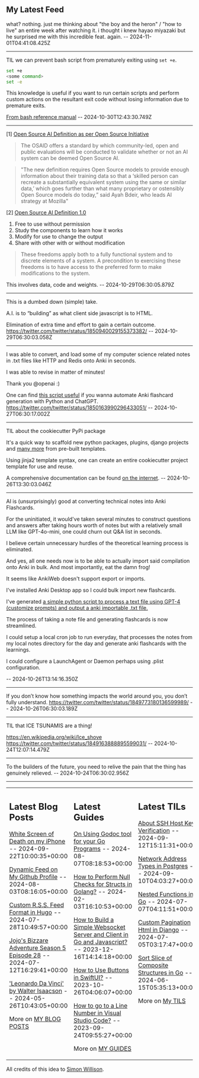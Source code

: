 ## My Latest Feed

<!-- feed starts -->
what? nothing. just me thinking about "the boy and the heron" / "how to live" an entire week after watching it. i thought i knew hayao miyazaki but he surprised me with this incredible feat. again. -- 2024-11-01T04:41:08.425Z

---

TIL we can prevent bash script from prematurely exiting using `set +e`.

```bash
set +e
<some command>
set -e
```

This knowledge is useful if you want to run certain scripts and perform custom actions on the resultant exit code without losing information due to premature exits.

[From bash reference manual](https://www.gnu.org/software/bash/manual/html_node/The-Set-Builtin.html) -- 2024-10-30T12:43:30.749Z

---

[1] [Open Source AI Definition as per Open Source Initiative](https://opensource.org/blog/the-open-source-initiative-announces-the-release-of-the-industrys-first-open-source-ai-definition)

> The OSAID offers a standard by which community-led, open and public evaluations will be conducted to validate whether or not an AI system can be deemed Open Source AI.

> "The new definition requires Open Source models to provide enough information about their training data so that a ‘skilled person can recreate a substantially equivalent system using the same or similar data,’ which goes further than what many proprietary or ostensibly Open Source models do today,” said Ayah Bdeir, who leads AI strategy at Mozilla"

[2] [Open Source AI Definition 1.0](https://opensource.org/ai/open-source-ai-definition)

1. Free to use without permission
2. Study the components to learn how it works
3. Modify for use to change the output
4. Share with other with or without modification

> These freedoms apply both to a fully functional system and to discrete elements of a system. A precondition to exercising these freedoms is to have access to the preferred form to make modifications to the system.

This involves data, code and weights. -- 2024-10-29T06:30:05.879Z

---

This is a dumbed down (simple) take.

A.I. is to “building” as what client side javascript is to HTML.

Elimination of extra time and effort to gain a certain outcome.
https://twitter.com/twitter/status/1850940029155373382/ -- 2024-10-29T06:30:03.058Z

---

I was able to convert, and load some of my computer science related notes in .txt files like HTTP and Redis onto Anki in seconds.

I was able to revise in matter of minutes!

Thank you @openai :)


One can find [this script useful](https://gist.github.com/tnvmadhav/8bc0070b65b263034815127f9974677e) if you wanna automate Anki flashcard generation with Python and ChatGPT.
https://twitter.com/twitter/status/1850163990296433051/ -- 2024-10-27T06:30:17.002Z

---

TIL about the cookiecutter PyPi package

It's a quick way to scaffold new python packages, plugins, django projects and [many more](https://cookiecutter.readthedocs.io/en/stable/README.html#special-templates ) from pre-built templates.

Using jinja2 template syntax, one can create an entire cookiecutter project template for use and reuse.

A comprehensive documentation can be found [on the internet](https://cookiecutter.readthedocs.io/en/stable/README.html#cookiecutter ). -- 2024-10-26T13:30:03.046Z

---

AI is (unsurprisingly) good at converting technical notes into Anki Flashcards.

For the uninitiated, it would've taken several minutes to construct questions and answers after taking hours worth of notes but with a relatively small LLM like GPT-4o-mini, one could churn out Q&A list in seconds.

I believe certain unnecessary hurdles of the theoretical learning process is eliminated.


And yes, all one needs now is to be able to actually import said compilation onto Anki in bulk. And most importantly, eat the damn frog!


It seems like AnkiWeb doesn't support export or imports.


I've installed Anki Desktop app so I could bulk import new flashcards.

I've generated [a simple python script to process a text file using GPT-4 (customize prompts) and output a anki importable .txt file.](https://gist.github.com/tnvmadhav/8bc0070b65b263034815127f9974677e)


The process of taking a note file and generating flashcards is now streamlined.

I could setup a local cron job to run everyday, that processes the notes from my local notes directory for the day and generate anki flashcards with the learnings.

I could configure a LaunchAgent or Daemon perhaps using .plist configuration.

 -- 2024-10-26T13:14:16.350Z

---

If you don’t know how something impacts the world around you, you don’t fully understand.
https://twitter.com/twitter/status/1849773180136599989/ -- 2024-10-26T06:30:03.189Z

---

TIL that ICE TSUNAMIS are a thing!

https://en.wikipedia.org/wiki/Ice_shove
https://twitter.com/twitter/status/1849163888895599031/ -- 2024-10-24T12:07:14.479Z

---

To the builders of the future, you need to relive the pain that the thing has genuinely relieved. -- 2024-10-24T06:30:02.956Z
<!-- feed ends -->


---


<table><tr><td valign="top" width="33%">

## Latest Blog Posts

<!-- blog starts -->
[White Screen of Death on my iPhone](https://tnvmadhav.me/blog/white-screen-of-death-on-my-iphone/) -- 2024-09-22T10:00:35+00:00

[Dynamic Feed on My Github Profile](https://tnvmadhav.me/blog/dynamic-feed-on-my-github-profile/) -- 2024-08-03T08:16:05+00:00

[Custom R.S.S. Feed Format in Hugo](https://tnvmadhav.me/blog/custom-rss-feed-format-in-hugo/) -- 2024-07-28T10:49:57+00:00

[Jojo's Bizzare Adventure Season 5 Episode 28](https://tnvmadhav.me/blog/jojos-bizzare-adventure-season-5-episode-28/) -- 2024-07-12T16:29:41+00:00

['Leonardo Da Vinci' by Walter Isaacson](https://tnvmadhav.me/blog/leonardo-da-vinci-by-walter-isaacson/) -- 2024-05-26T10:43:05+00:00

More on [MY BLOG POSTS](https://tnvmadhav.me/blog/)
<!-- blog ends -->

</td><td valign="top" width="34%">

## Latest Guides

<!-- guide starts -->
[On Using Godoc tool for your Go Programs](https://tnvmadhav.me/guides/on-using-godoc-tool/) -- 2024-08-07T08:18:53+00:00

[How to Perform Null Checks for Structs in Golang?](https://tnvmadhav.me/guides/how-to-perform-null-checks-for-structs-in-golang/) -- 2024-02-03T16:10:53+00:00

[How to Build a Simple Websocket Server and Client in Go and Javascript?](https://tnvmadhav.me/guides/how-to-build-a-simple-websocket-server-and-client-in-go/) -- 2023-12-16T14:14:18+00:00

[How to Use Buttons in SwiftUI?](https://tnvmadhav.me/guides/how-to-use-buttons-in-swiftui/) -- 2023-10-26T04:06:07+00:00

[How to go to a Line Number in Visual Studio Code?](https://tnvmadhav.me/guides/how-to-go-to-line-in-visual-studio-code/) -- 2023-09-24T09:55:27+00:00

More on [MY GUIDES](https://tnvmadhav.me/guides/)
<!-- guide ends -->

</td><td valign="top" width="33%">

## Latest TILs

<!-- til starts -->
[About SSH Host Key Verification](https://tnvmadhav.me/til/ssh-host-key-verification/) -- 2024-09-12T15:11:31+00:00

[Network Address Types in Postgres](https://tnvmadhav.me/til/network-address-types-in-postgres/) -- 2024-09-10T04:03:27+00:00

[Nested Functions in Go](https://tnvmadhav.me/til/nested-functions-in-go/) -- 2024-07-07T04:11:51+00:00

[Custom Pagination Html in Django](https://tnvmadhav.me/til/custom-pagination-html-in-django/) -- 2024-07-05T03:17:47+00:00

[Sort Slice of Composite Structures in Go](https://tnvmadhav.me/til/sort-slice-of-composite-structures-in-go/) -- 2024-06-15T05:35:13+00:00

More on [My TILS](https://tnvmadhav.me/til/)
<!-- til ends -->

</td></tr></table>


All credits of this idea to [Simon Willison](https://github.com/simonw/simonw/).
